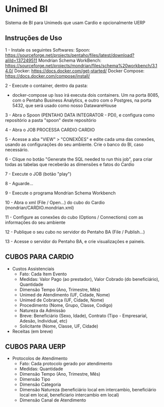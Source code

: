 # Unimed BI
Sistema de BI para Unimeds que usam Cardio e opcionalmente UERP


## Instruções de Uso

1 - Instale os seguintes Softwares:
Spoon: https://sourceforge.net/projects/pentaho/files/latest/download?aliId=137249511
Mondrian Schema WorkBench: https://sourceforge.net/projects/mondrian/files/schema%20workbench/3.14.0/
Docker:  https://docs.docker.com/get-started/
Docker Compose: https://docs.docker.com/compose/install/

2 - Execute o container, dentro da pasta:
- docker-compose up
Isso irá executa dois containers. Um na porta 8085, com o Pentaho Business Analytics, e outro com o Postgres, na porta 5432, 
que será usado como nosso DatawareHouse

3 - Abra o Spoon (PENTAHO DATA INTEGRATOR - PDI), e configura como repositório a pasta "spoon" deste repositório

4 - Abra o JOB PROCESSA CARDIO CARDIO

5 - Acesse a aba "VIEW" > "CONEXÕES" e edite cada uma das conexões, usando as configurações do seu ambiente. Crie o banco do BI, caso necessário.

6 - Clique no botão "Generate the SQL needed to run this job", para criar todas as tabelas que receberão as dimensões e fatos do Cardio

7 - Execute o JOB (botão "play")

8 - Aguarde...

9 - Execute o programa Mondrian Schema Workbench

10 - Abra o xml (File / Open...) do cubo do Cardio (mondrian/CARDIO.mondrian.xml)

11 - Configure as conexões do cubo (Options / Connections) com as informações do seu ambiente

12 - Publique o seu cubo no servidor do Pentaho BA (File / Publish...)

13 - Acesse o servidor do Pentaho BA, e crie visualizações e paineis.

## CUBOS PARA CARDIO
- Custos Assistenciais
  - Fato: Cada Item Evento
  - Medidas: Valor Pago (ao prestador), Valor Cobrado (do beneficiário), Quantidade
  - Dimensão Tempo (Ano, Trimestre, Mês)
  - Unimed de Atendimento (UF, Cidade, Nome)
  - Unimed de Cobrança (UF, Cidade, Nome)
  - Procedimento (Nome, Grupo, Classe, Codigo)
  - Natureza da Admissão
  - Breve: Beneficiário (Sexo, Idade), Contrato (Tipo - Empresarial, Adesão, Individual, etc)
  - Solicitante (Nome, Classe, UF, Cidade)
- Receitas (em breve)

## CUBOS PARA UERP
- Protocolos de Atendimento
  - Fato: Cada protocolo gerado por atendimento
  - Medidas: Quantidade
  - Dimensão Tempo (Ano, Trimestre, Mês)
  - Dimensão Tipo
  - Dimensão Categoria
  - Dimensão Natureza (beneficiário local em intercambio, beneficiário local em local, beneficiario intercambio em local)
  - Dimensão Canal de Atendimento

